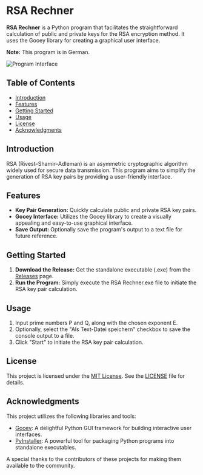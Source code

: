# RSA Rechner

**RSA Rechner** is a Python program that facilitates the straightforward calculation of public and private keys for the RSA encryption method. It uses the Gooey library for creating a graphical user interface.

**Note:** This program is in German.

![Program Interface](https://github.com/S1thK3nny/RSARechner/assets/62566066/df42c98c-c87c-46b4-8a94-274a4d369e16)

## Table of Contents

- [Introduction](#introduction)
- [Features](#features)
- [Getting Started](#getting-started)
- [Usage](#usage)
- [License](#license)
- [Acknowledgments](#acknowledgments)

## Introduction

RSA (Rivest–Shamir–Adleman) is an asymmetric cryptographic algorithm widely used for secure data transmission. This program aims to simplify the generation of RSA key pairs by providing a user-friendly interface.

## Features

- **Key Pair Generation:** Quickly calculate public and private RSA key pairs.
- **Gooey Interface:** Utilizes the Gooey library to create a visually appealing and easy-to-use graphical interface.
- **Save Output:** Optionally save the program's output to a text file for future reference.

## Getting Started

1. **Download the Release:** Get the standalone executable (.exe) from the [Releases](https://github.com/S1thK3nny/RSARechner/releases) page.
2. **Run the Program:** Simply execute the RSA Rechner.exe file to initiate the RSA key pair calculation.

## Usage

1. Input prime numbers P and Q, along with the chosen exponent E.
2. Optionally, select the "Als Text-Datei speichern" checkbox to save the console output to a file.
3. Click "Start" to initiate the RSA key pair calculation.

## License

This project is licensed under the [MIT License](LICENSE). See the [LICENSE](LICENSE) file for details.

## Acknowledgments

This project utilizes the following libraries and tools:

- [Gooey](https://github.com/chriskiehl/Gooey): A delightful Python GUI framework for building interactive user interfaces.
- [PyInstaller](https://www.pyinstaller.org/): A powerful tool for packaging Python programs into standalone executables.

A special thanks to the contributors of these projects for making them available to the community.
